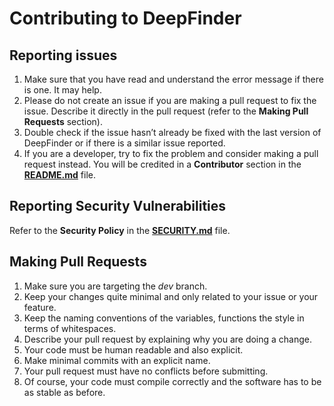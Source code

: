 # Contributing to DeepFinder

## Reporting issues

1. Make sure that you have read and understand the error message if there is one. It may help.
2. Please do not create an issue if you are making a pull request to fix the issue. Describe it directly in the pull request (refer to the **Making Pull Requests** section).
3. Double check if the issue hasn’t already be fixed with the last version of DeepFinder or if there is a similar issue reported.
4. If you are a developer, try to fix the problem and consider making a pull request instead. You will be credited in a **Contributor** section in the **[README.md](README.md)** file.

## Reporting Security Vulnerabilities

Refer to the **Security Policy** in the **[SECURITY.md](SECURITY.md)** file.

## Making Pull Requests

1. Make sure you are targeting the *dev* branch.
2. Keep your changes quite minimal and only related to your issue or your feature.
3. Keep the naming conventions of the variables, functions the style in terms of whitespaces.
4. Describe your pull request by explaining why you are doing a change.
5. Your code must be human readable and also explicit. 
6. Make minimal commits with an explicit name.
7. Your pull request must have no conflicts before submitting.
8. Of course, your code must compile correctly and the software has to be as stable as before.